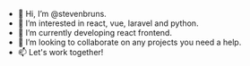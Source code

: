 - 👋 Hi, I’m @stevenbruns.
- 👀 I’m interested in react, vue, laravel and python.
- 🌱 I’m currently developing react frontend.
- 💞️ I’m looking to collaborate on any projects you need a help.
- 📫 Let's work together!

<!---
stevenbruns/stevenbruns is a ✨ special ✨ repository because its `README.md` (this file) appears on your GitHub profile.
You can click the Preview link to take a look at your changes.
--->
